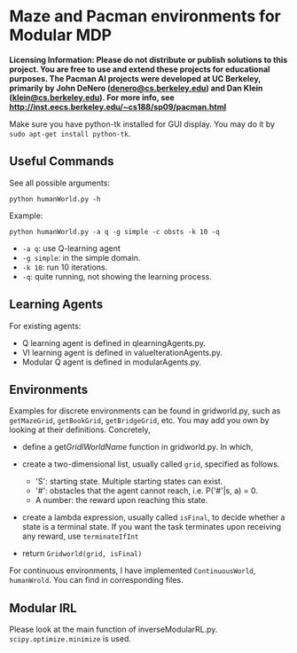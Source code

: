 Maze and Pacman environments for Modular MDP
==============

**Licensing Information: Please do not distribute or publish solutions to this
project. You are free to use and extend these projects for educational
purposes. The Pacman AI projects were developed at UC Berkeley, primarily by
John DeNero (denero@cs.berkeley.edu) and Dan Klein (klein@cs.berkeley.edu).
For more info, see http://inst.eecs.berkeley.edu/~cs188/sp09/pacman.html**

Make sure you have python-tk installed for GUI display. You may do it by `sudo apt-get install python-tk`.

Useful Commands
--------------

See all possible arguments:

``python humanWorld.py -h``

Example:

``python humanWorld.py -a q -g simple -c obsts -k 10 -q``

- `-a q`: use Q-learning agent
- `-g simple`: in the simple domain.
- `-k 10`: run 10 iterations.
- `-q`: quite running, not showing the learning process.

Learning Agents
--------------

For existing agents:

- Q learning agent is defined in qlearningAgents.py.
- VI learning agent is defined in valueIterationAgents.py.
- Modular Q agent is defined in modularAgents.py.

Environments
--------------

Examples for discrete environments can be found in gridworld.py, such as `getMazeGrid`, `getBookGrid`, `getBridgeGrid`, etc.
You may add you own by looking at their definitions. Concretely,

- define a get$GridlWorldName$ function in gridworld.py. In which,
- create a two-dimensional list, usually called `grid`, specified as follows.

  * 'S': starting state. Multiple starting states can exist.
  * '#': obstacles that the agent cannot reach, i.e. P('#'|s, a) = 0.
  * A number: the reward upon reaching this state.

- create a lambda expression, usually called `isFinal`, to decide whether a state is a terminal state. If you want the task terminates upon receiving any reward, use `terminateIfInt`
- return `Gridworld(grid, isFinal)`

For continuous environments, I have implemented `ContinuousWorld`, `humanWrold`. You can find in corresponding files.

Modular IRL
--------------
Please look at the main function of inverseModularRL.py. `scipy.optimize.minimize` is used.

